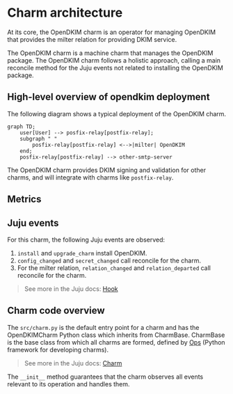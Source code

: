 # Charm architecture

At its core, the OpenDKIM charm is an operator for managing OpenDKIM that provides the  milter relation for providing DKIM service.

The OpenDKIM charm is a machine charm that manages the OpenDKIM package. The OpenDKIM charm follows a holistic approach, calling
a main reconcile method for the Juju events not related to installing the OpenDKIM package.

## High-level overview of opendkim deployment

The following diagram shows a typical deployment of the OpenDKIM charm.
<!-- 
    Provide a brief description of the deployment here. Is it a Kubernetes cloud, a VM, or both?
    What other charms are included in this deployment? 
-->

<!-- Include a Mermaid diagram of the charm deployment here. 
     Use one container per charm; the point of this high-level overview is to show
     a typical deployment and not provide a detailed breakdown of any of the charms.
     Provide a brief description of the relations (for instance, "provides connection",
     "caches storage", or "provides database"). More information on how to create mermaid diagrams
     can be found in https://canonical-platform-engineering.readthedocs-hosted.com/en/latest/engineering-practices/documentation/architecture-diagram-guidance/
-->

```mermaid
graph TD;
    user[User] --> posfix-relay[postfix-relay];
    subgraph " "
	    posfix-relay[postfix-relay] <-->|milter| OpenDKIM
    end;
    posfix-relay[postfix-relay] --> other-smtp-server
```

The OpenDKIM charm provides DKIM signing and validation for other charms, and will integrate with charms like `postfix-relay`.

## Metrics

<!--
If the charm uses metrics, include a list under reference/metrics.md and link that document here.
If the charm uses containers, you may include text here like:

Inside the above mentioned containers, additional Pebble layers are defined in order to provide metrics.
See [metrics](link-to-metrics-document) for more information.
-->

## Juju events

For this charm, the following Juju events are observed:

1. `install` and `upgrade_charm` install OpenDKIM.
2. `config_changed` and `secret_changed` call reconcile for the charm.
3. For the milter relation, `relation_changed` and `relation_departed` call reconcile for the charm.
<!--
Numbered list of Juju events. Link to describe the event in more detail (either in Juju docs or in a specific charm's docs). When is the event fired? What does the event indicate/mean?
-->

> See more in the Juju docs: [Hook](https://documentation.ubuntu.com/juju/latest/user/reference/hook/)

## Charm code overview

The `src/charm.py` is the default entry point for a charm and has the OpenDKIMCharm Python class which inherits
from CharmBase. CharmBase is the base class from which all charms are formed, defined
by [Ops](https://ops.readthedocs.io/en/latest/index.html) (Python framework for developing charms).

> See more in the Juju docs: [Charm](https://documentation.ubuntu.com/juju/latest/user/reference/charm/)

The `__init__` method guarantees that the charm observes all events relevant to its operation and handles them.
